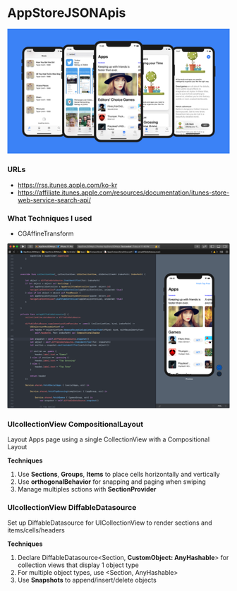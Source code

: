 # AppStoreJSONApis
 
 ![Screenshot](/images/ScreenShot.jpeg)
 
### URLs
* https://rss.itunes.apple.com/ko-kr
* https://affiliate.itunes.apple.com/resources/documentation/itunes-store-web-service-search-api/

### What Techniques I used
* CGAffineTransform

 ![SwiftUI](/images/SwiftUI.png)

### UIcollectionView CompositionalLayout
Layout Apps page using a single CollectionView with a Compositional Layout

**Techniques**
1. Use **Sections**, **Groups**, **Items** to place cells horizontally and vertically
2. Use **orthogonalBehavior** for snapping and paging when swiping
3. Manage multiples sctions with **SectionProvider**

### UIcollectionView DiffableDatasource
Set up DiffableDatasource for UICollectionView to render sections and items/cells/headers

**Techniques**
1. Declare DiffableDatasource<Section, **CustomObject: AnyHashable**> for collection views that display 1 object type
2. For multiple object types, use <Section, AnyHashable>
3. Use **Snapshots** to append/insert/delete objects
